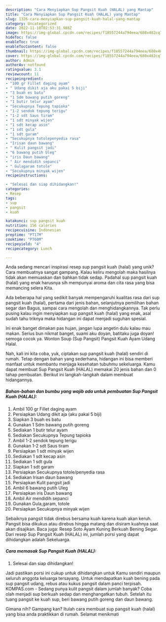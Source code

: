 ```yaml
---
description: "Cara Menyiapkan Sup Pangsit Kuah (HALAL) yang Mantap"
title: "Cara Menyiapkan Sup Pangsit Kuah (HALAL) yang Mantap"
slug: 1326-cara-menyiapkan-sup-pangsit-kuah-halal-yang-mantap
category: Uncategorized
date: 2022-11-18T02:53:31.988Z
image: https://img-global.cpcdn.com/recipes/f18557244a794eea/680x482cq70/sup-pangsit-kuah-halal-foto-resep-utama.jpg
hideToc: false
enableToc: true
enableTocContent: false
thumbnail: https://img-global.cpcdn.com/recipes/f18557244a794eea/680x482cq70/sup-pangsit-kuah-halal-foto-resep-utama.jpg
cover: https://img-global.cpcdn.com/recipes/f18557244a794eea/680x482cq70/sup-pangsit-kuah-halal-foto-resep-utama.jpg
author: Admin
authorAv: notfound
ratingvalue: 3.1
reviewcount: 11
recipeingredient:
- "100 gr Fillet daging ayam"
- " Udang dikit aja aku pakai 5 biji"
- "3 buah es batu"
- "1 Sdm bawang putih goreng"
- "1 butir telur ayam"
- "Secukupnya Tepung tapioka"
- "1-2 sendok tepung terigu"
- "1-2 sdt Saus tiram"
- "1 sdt minyak wijen"
- "1 sdt kecap asin"
- "1 sdt gula"
- "1 sdt garam"
- "Secukupnya totolepenyedia rasa"
- "Irisan daun bawang"
- " Kulit pangsit jadi"
- "6 bawang putih Uleg"
- "iris Daun bawang"
- " Air mendidih sepanci"
- " Gulagaram totole"
- "Secukupnya minyak wijen"
recipeinstructions:

- "Selesai dan siap dihidangkan!"
categories:
- Resep
tags:
- sup
- pangsit
- kuah

katakunci: sup pangsit kuah 
nutrition: 156 calories
recipecuisine: Indonesian
preptime: "PT17M"
cooktime: "PT60M"
recipeyield: "4"
recipecategory: Lunch

---
```





Anda sedang mencari inspirasi resep sup pangsit kuah (halal) yang unik? Cara membuatnya sangat gampang. Kalau keliru mengolah maka hasilnya tidak akan memuaskan dan bahkan tidak sedap. Padahal sup pangsit kuah (halal) yang enak harusnya sih mempunyai aroma dan cita rasa yang bisa memancing selera Kita.





Ada beberapa hal yang sedikit banyak mempengaruhi kualitas rasa dari sup pangsit kuah (halal), pertama dari jenis bahan, selanjutnya pemilihan bahan segar dan Bagus, sampai cara mengolah dan menghidangkannya. Tak perlu pusing kalau ingin menyiapkan sup pangsit kuah (halal) yang enak,      asal sudah tahu triknya maka hidangan ini dapat menjadi suguhan spesial.














Ini enak banget dimakan pas hujan, jangan lupa angetin dulu kalau mau makan. Serius bun nikmat banget, suami aku doyan, batitaku juga doyan! ️ semoga cocok ya. Wonton Soup (Sup Pangsit) Pangsit Kuah Ayam Udang Halal.






Nah, kali ini kita coba, yuk, ciptakan sup pangsit kuah (halal) sendiri di rumah. Tetap dengan bahan yang sederhana, hidangan ini bisa memberi manfaat untuk membantu menjaga kesehatan tubuhmu sekeluarga. Kamu dapat membuat Sup Pangsit Kuah (HALAL) memakai 20 jenis bahan dan 0 tahap pembuatan. Berikut ini langkah-langkah dalam membuat hidangannya.

<!--inarticleads1-->

##### Bahan-bahan dan bumbu yang wajib ada untuk pembuatan Sup Pangsit Kuah (HALAL):

1. Ambil 100 gr Fillet daging ayam
1. Persiapkan  Udang dikit aja (aku pakai 5 biji)
1. Siapkan 3 buah es batu
1. Gunakan 1 Sdm bawang putih goreng
1. Sediakan 1 butir telur ayam
1. Sediakan Secukupnya Tepung tapioka
1. Ambil 1-2 sendok tepung terigu
1. Gunakan 1-2 sdt Saus tiram
1. Persiapkan 1 sdt minyak wijen
1. Sediakan 1 sdt kecap asin
1. Sediakan 1 sdt gula
1. Siapkan 1 sdt garam
1. Persiapkan Secukupnya totole/penyedia rasa
1. Sediakan Irisan daun bawang
1. Persiapkan  Kulit pangsit jadi
1. Ambil 6 bawang putih Uleg
1. Persiapkan iris Daun bawang
1. Ambil  Air mendidih sepanci
1. Gunakan  Gula,garam, totole
1. Persiapkan Secukupnya minyak wijen


Sebaiknya pangsit tidak direbus bersama kuah karena kuah akan keruh. Pangsit bisa dikukus atau direbus hingga matang dan disiram kuahnya saat akan disajikan. Baca juga: Resep Soto Ayam Kuning Berkuah Bening Segar. Dari resep Sup Pangsit Kuah (HALAL) ini, jumlah porsi yang dapat dihidangkan adalah Sekeluarga. 

<!--inarticleads2-->

##### Cara memasak Sup Pangsit Kuah (HALAL):


1. Selesai dan siap dihidangkan!

Jadi pastikan porsi ini cukup untuk dihidangkan untuk Kamu sendiri maupun seluruh anggota keluarga tersayang. Untuk mendapatkan kuah bening pada sup pangsit udang, rebus atau kukus pangsit dalam panci terpisah. KOMPAS.com - Sedang punya kulit pangsit dalam jumlah banyak? Coba olah menjadi sup berkuah sedap dan menghangatkan tubuh. Setelah itu tuang pangsit ke kuah sup, beri bawang putih goreng dan daun bawang. 

Gimana nih? Gampang kan? Itulah cara membuat sup pangsit kuah (halal) yang bisa anda praktikkan di rumah. Selamat menikmati
